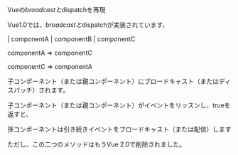 
Vueの$broadcastと$dispatchを再現

Vue1.0では、$broadcastと$dispatchが実装されています、

| componentA
  | componentB
    | componentC

componentA => componentC

componentC => componentA


子コンポーネント（または親コンポーネント）にブロードキャスト（またはディスパッチ）されます。

子コンポーネント（または親コンポーネント）がイベントをリッスンし、trueを返すと、

孫コンポーネントは引き続きイベントをブロードキャスト（または配信）します


ただし、この二つのメソッドはもうVue 2.0で削除されました。
